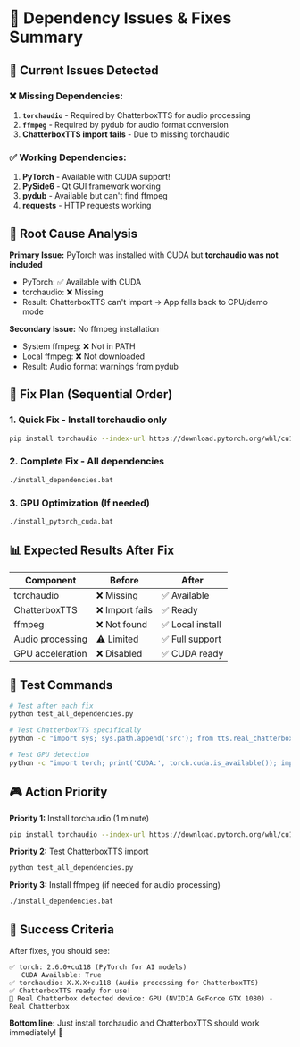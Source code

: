 # 🔧 Dependency Issues & Fixes Summary

## 🚨 Current Issues Detected

### ❌ Missing Dependencies:
1. **`torchaudio`** - Required by ChatterboxTTS for audio processing
2. **`ffmpeg`** - Required by pydub for audio format conversion  
3. **ChatterboxTTS import fails** - Due to missing torchaudio

### ✅ Working Dependencies:
1. **PyTorch** - Available with CUDA support! 
2. **PySide6** - Qt GUI framework working
3. **pydub** - Available but can't find ffmpeg
4. **requests** - HTTP requests working

## 🎯 Root Cause Analysis

**Primary Issue:** PyTorch was installed with CUDA but **torchaudio was not included**
- PyTorch: ✅ Available with CUDA
- torchaudio: ❌ Missing  
- Result: ChatterboxTTS can't import → App falls back to CPU/demo mode

**Secondary Issue:** No ffmpeg installation
- System ffmpeg: ❌ Not in PATH
- Local ffmpeg: ❌ Not downloaded
- Result: Audio format warnings from pydub

## 🚀 Fix Plan (Sequential Order)

### 1. Quick Fix - Install torchaudio only
```bash
pip install torchaudio --index-url https://download.pytorch.org/whl/cu118
```

### 2. Complete Fix - All dependencies  
```bash
./install_dependencies.bat
```

### 3. GPU Optimization (If needed)
```bash 
./install_pytorch_cuda.bat
```

## 📊 Expected Results After Fix

| Component | Before | After |
|-----------|--------|-------|
| torchaudio | ❌ Missing | ✅ Available |
| ChatterboxTTS | ❌ Import fails | ✅ Ready |
| ffmpeg | ❌ Not found | ✅ Local install |
| Audio processing | ⚠️ Limited | ✅ Full support |
| GPU acceleration | ❌ Disabled | ✅ CUDA ready |

## 🧪 Test Commands

```bash
# Test after each fix
python test_all_dependencies.py

# Test ChatterboxTTS specifically  
python -c "import sys; sys.path.append('src'); from tts.real_chatterbox_provider import RealChatterboxProvider; print('Status:', RealChatterboxProvider().available)"

# Test GPU detection
python -c "import torch; print('CUDA:', torch.cuda.is_available()); import torchaudio; print('torchaudio OK')"
```

## 🎮 Action Priority

**Priority 1:** Install torchaudio (1 minute)
```bash
pip install torchaudio --index-url https://download.pytorch.org/whl/cu118
```

**Priority 2:** Test ChatterboxTTS import
```bash
python test_all_dependencies.py
```

**Priority 3:** Install ffmpeg (if needed for audio processing)
```bash
./install_dependencies.bat
```

## 🎉 Success Criteria

After fixes, you should see:
```
✅ torch: 2.6.0+cu118 (PyTorch for AI models)
   CUDA Available: True
✅ torchaudio: X.X.X+cu118 (Audio processing for ChatterboxTTS)  
✅ ChatterboxTTS ready for use!
🎯 Real Chatterbox detected device: GPU (NVIDIA GeForce GTX 1080) - Real Chatterbox
```

**Bottom line:** Just install torchaudio and ChatterboxTTS should work immediately! 🚀 